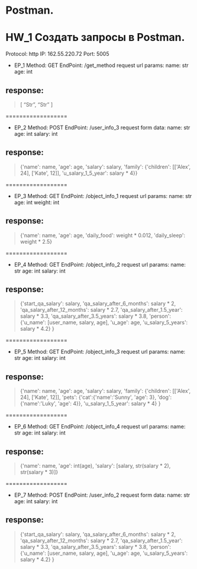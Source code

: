 # Postman.
# HW_1 Создать запросы в Postman. 

Protocol: http
IP: 162.55.220.72
Port: 5005

+ EP_1 
Method: GET 
EndPoint: /get_method
request url params: 
 name: str
 age: int

## response: 
> [
    “Str”,
    “Str”
]

==================

+ EP_2
Method: POST
EndPoint: /user_info_3
request form data: 
 name: str
 age: int
 salary: int

## response: 
> {'name': name,
          'age': age,
          'salary': salary,
          'family': {'children': [['Alex', 24], ['Kate', 12]],
                     'u_salary_1_5_year': salary * 4}}


==================

+ EP_3
Method: GET
EndPoint: /object_info_1
request url params: 
 name: str
 age: int
 weight: int

## response: 
> {'name': name,
          'age': age,
          'daily_food': weight * 0.012,
          'daily_sleep': weight * 2.5}


==================

+ EP_4
Method: GET
EndPoint: /object_info_2
request url params: 
 name: str
 age: int
 salary: int

## response: 
> {'start_qa_salary': salary,
          'qa_salary_after_6_months': salary * 2,
          'qa_salary_after_12_months': salary * 2.7,
          'qa_salary_after_1.5_year': salary * 3.3,
          'qa_salary_after_3.5_years': salary * 3.8,
          'person': {'u_name': [user_name, salary, age],
                     'u_age': age,
                     'u_salary_5_years': salary * 4.2}
          }


==================

+ EP_5
Method: GET
EndPoint: /object_info_3
request url params: 
 name: str
 age: int
 salary: int

## response: 
> {'name': name,
          'age': age,
          'salary': salary,
          'family': {'children': [['Alex', 24], ['Kate', 12]],
                     'pets': {'cat':{'name':'Sunny',
                                     'age': 3},
                              'dog':{'name':'Luky',
                                     'age': 4}},
                     'u_salary_1_5_year': salary * 4}
          }


==================

+ EP_6
Method: GET
EndPoint: /object_info_4
request url params: 
 name: str
 age: int
 salary: int

## response: 
> {'name': name,
          'age': int(age),
          'salary': [salary, str(salary * 2), str(salary * 3)]}


==================

+ EP_7
Method: POST
EndPoint: /user_info_2
request form data: 
 name: str
 age: int
 salary: int

## response: 
> {'start_qa_salary': salary,
          'qa_salary_after_6_months': salary * 2,
          'qa_salary_after_12_months': salary * 2.7,
          'qa_salary_after_1.5_year': salary * 3.3,
          'qa_salary_after_3.5_years': salary * 3.8,
          'person': {'u_name': [user_name, salary, age],
                     'u_age': age,
                     'u_salary_5_years': salary * 4.2}
          }